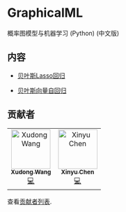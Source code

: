# GraphicalML

概率图模型与机器学习 (Python) (中文版)

## 内容
- [贝叶斯Lasso回归](xxxx)

- [贝叶斯向量自回归](https://nbviewer.jupyter.org/github/mobility-computing/GrapicalML/blob/master/content/bvar.ipynb)


## 贡献者

<table>
  <tr>
    <td align="center"><a href="https://github.com/
Martina1024"><img src="https://github.com/
Martina1024.png?size=90" width="90px;" alt="Xudong Wang"/><br /><sub><b>Xudong Wang</b></sub></a><br /><a href="https://github.com/mobility-computing/GraphicalML/commits?author=
Martina1024" title="Code">💻</a></td>
    <td align="center"><a href="https://github.com/xinychen"><img src="https://github.com/xinychen.png?size=90" width="90px;" alt="Xinyu Chen"/><br /><sub><b>Xinyu Chen</b></sub></a><br /><a href="https://github.com/mobility-computing/GraphicalML/commits?author=xinychen" title="Code">💻</a></td>
  </tr>
</table>

查看[贡献者列表](https://github.com/mobility-computing/GrapicalML/graphs/contributors).
